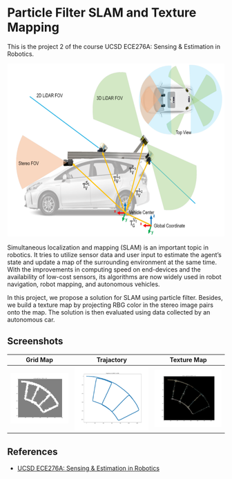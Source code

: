 # Particle Filter SLAM and Texture Mapping
This is the project 2 of the course UCSD ECE276A: Sensing & Estimation in Robotics.

<img src="images/cover.png" height="400">

Simultaneous localization and mapping (SLAM) is an important topic in robotics. It tries to utilize sensor data and user input to estimate the agent’s state and update a map of the surrounding environment at the same time. With the improvements in computing speed on end-devices and the availability of low-cost sensors, its algorithms are now widely used in robot navigation, robot mapping, and autonomous vehicles.

In this project, we propose a solution for SLAM using particle filter. Besides, we build a texture map by projecting RBG color in the stereo image pairs onto the map. The solution is then evaluated using data collected by an autonomous car.

## Screenshots


Grid Map | Trajactory | Texture Map
--------------------|---------------------|--------------------
![](images/grid_map.png)|![](images/trajactory.png)|![](images/texture_map.png)



## References
* [UCSD ECE276A: Sensing & Estimation in Robotics](https://natanaso.github.io/ece276a/)